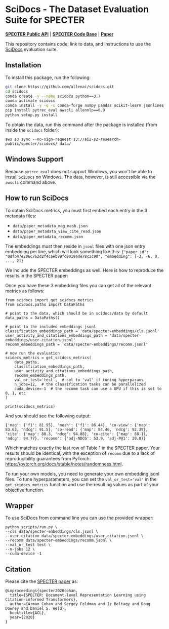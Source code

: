 # SciDocs - The Dataset Evaluation Suite for SPECTER

[**SPECTER Public API**](https://github.com/allenai/paper-embedding-public-apis) |
[**SPECTER Code Base**](https://github.com/allenai/specter) |
[**Paper**](https://arxiv.org/pdf/2004.07180.pdf) 

This repository contains code, link to data, and instructions to use the
[SciDocs](https://arxiv.org/pdf/2004.07180.pdf) evaluation suite.

## Installation
To install this package, run the following:

```bash
git clone https://github.com/allenai/scidocs.git
cd scidocs
conda create -y --name scidocs python==3.7
conda activate scidocs
conda install -y -q -c conda-forge numpy pandas scikit-learn jsonlines tqdm sklearn-contrib-lightning pytorch
pip install pytrec_eval awscli allennlp==0.9
python setup.py install
```

To obtain the data, run this command after the package is installed (from inside the `scidocs` folder):

`aws s3 sync --no-sign-request s3://ai2-s2-research-public/specter/scidocs/ data/`

## Windows Support
Because `pytrec_eval` does not support Windows, you won't be able to install `SciDocs` on Windows. The data, however, is still accessible via the `awscli` command above.

## How to run SciDocs
To obtain SciDocs metrics, you must first embed each entry in the 3 metadata files:

- `data/paper_metadata_mag_mesh.json`
- `data/paper_metadata_view_cite_read.json`
- `data/paper_metadata_recomm.json`

The embeddings must then reside in `jsonl` files with one json entry embedding per line, which will look something like this:
`{"paper_id": "0dfb47e206c762d2f4caeb99fd9019ade78c2c98", "embedding": [-3, -6, 0, ..., 2]}`

We include the SPECTER embeddings as well. Here is how to reproduce the results in the SPECTER paper:

Once you have these 3 embedding files you can get all of the relevant metrics as follows:

```
from scidocs import get_scidocs_metrics
from scidocs.paths import DataPaths

# point to the data, which should be in scidocs/data by default
data_paths = DataPaths()

# point to the included embeddings jsonl
classification_embeddings_path = 'data/specter-embeddings/cls.jsonl'
user_activity_and_citations_embeddings_path = 'data/specter-embeddings/user-citation.jsonl'
recomm_embeddings_path = 'data/specter-embeddings/recomm.jsonl'

# now run the evaluation
scidocs_metrics = get_scidocs_metrics(
    data_paths,
    classification_embeddings_path,
    user_activity_and_citations_embeddings_path,
    recomm_embeddings_path,
    val_or_test='test',  # set to 'val' if tuning hyperparams
    n_jobs=12,  # the classification tasks can be parallelized
    cuda_device=-1  # the recomm task can use a GPU if this is set to 0, 1, etc
)

print(scidocs_metrics)
```
And you should see the following output:

`{'mag': {'f1': 81.95}, 'mesh': {'f1': 86.44}, 'co-view': {'map': 83.63, 'ndcg': 91.5}, 'co-read': {'map': 84.46, 'ndcg': 92.39}, 'cite': {'map': 88.3, 'ndcg': 94.88}, 'co-cite': {'map': 88.11, 'ndcg': 94.77}, 'recomm': {'adj-NDCG': 53.9, 'adj-P@1': 20.0}}`

Which matches exactly the last row of Table 1 in the SPECTER paper. Your results should be identical, with the exception of `recomm` due to a lack of reproducibility guarantees from PyTorch: https://pytorch.org/docs/stable/notes/randomness.html. 

To run your own models, you need to generate your own embedding jsonl files. To tune hyperparameters,
you can set the `val_or_test='val'` in the `get_scidocs_metrics` function and use the resulting values as part
of your objective function.

## Wrapper

To use SciDocs from command line you can use the provided wrapper:

```
python scripts/run.py \
--cls data/specter-embeddings/cls.jsonl \
--user-citation data/specter-embeddings/user-citation.jsonl \
--recomm data/specter-embeddings/recomm.jsonl \
--val_or_test test \
--n-jobs 12 \
--cuda-device -1
```

## Citation

Please cite the [SPECTER paper](https://arxiv.org/pdf/2004.07180.pdf) as:  

```
@inproceedings{specter2020cohan,
  title={SPECTER: Document-level Representation Learning using Citation-informed Transformers},
  author={Arman Cohan and Sergey Feldman and Iz Beltagy and Doug Downey and Daniel S. Weld},
  booktitle={ACL},
  year={2020}
}
```
